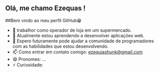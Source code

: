 ## Olá, me chamo  Ezequas !
##Bem vindo ao meu perfil GitHub😁

- 🔭 trabalhor como operador de loja em um supermercado.  
- 🌱 Atualmente estou aprendendo a desenvolver aplicações web.  
- 🤔 Espero futuramente pode ajudar a comunidade  de programadores com as habilidades que estou desenvolvendo. 
- 📫 Como entrar em contato comigo: ezequiashunk@gmail.com
- 😄 Pronomes: ...
- ⚡ Curiosidade: 
